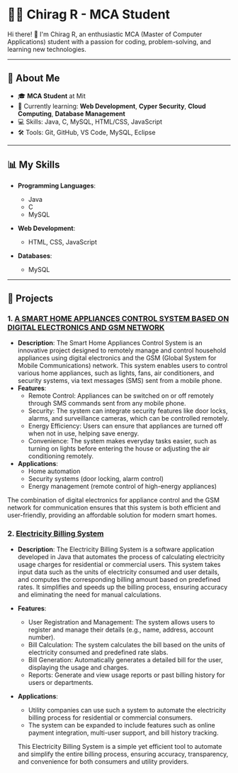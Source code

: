 # 👨‍💻 Chirag R - MCA Student

Hi there! 👋 I'm Chirag R, an enthusiastic MCA (Master of Computer Applications) student with a passion for coding, problem-solving, and learning new technologies.

---

## 🚀 About Me

- 🎓 **MCA Student** at Mit
- 🌱 Currently learning: **Web Development**, **Cyper Security**, **Cloud Computing**, **Database Management**
- 💻 Skills: Java, C, MySQL, HTML/CSS, JavaScript
- 🛠️ Tools: Git, GitHub, VS Code, MySQL, Eclipse
---

## 📊 My Skills

- **Programming Languages**:
  - Java
  - C
  - MySQL
  
- **Web Development**:
  - HTML, CSS, JavaScript
      
- **Databases**:
  - MySQL
---

## 📂 Projects

### 1. **[A SMART HOME APPLIANCES CONTROL SYSTEM BASED ON DIGITAL ELECTRONICS AND GSM NETWORK]()**
   - **Description**: The Smart Home Appliances Control System is an innovative project designed to remotely manage and control household appliances using digital electronics and the GSM (Global System for Mobile Communications) network. This system enables users to control various home appliances, such as lights, fans, air conditioners, and security systems, via text messages (SMS) sent from a mobile phone.
   - **Features**:
     - Remote Control: Appliances can be switched on or off remotely through SMS commands sent from any mobile phone.
     - Security: The system can integrate security features like door locks, alarms, and surveillance cameras, which can be controlled remotely.
     - Energy Efficiency: Users can ensure that appliances are turned off when not in use, helping save energy.
     - Convenience: The system makes everyday tasks easier, such as turning on lights before entering the house or adjusting the air conditioning remotely.
  - **Applications**:
     - Home automation
     - Security systems (door locking, alarm control)
     - Energy management (remote control of high-energy appliances)
    
  The combination of digital electronics for appliance control and the GSM network for communication ensures that this system is both efficient and user-friendly, providing an affordable solution for modern smart homes.

### 2. **[Electricity Billing System](https://github.com/Chirag-R11/ElectricityBillingSystem)**
   - **Description**: The Electricity Billing System is a software application developed in Java that automates the process of calculating electricity usage charges for residential or commercial users. This system takes input data such as the units of electricity consumed and user details, and computes the corresponding billing amount based on predefined rates. It simplifies and speeds up the billing process, ensuring accuracy and eliminating the need for manual calculations.
   - **Features**:
     - User Registration and Management: The system allows users to register and manage their details (e.g., name, address, account number).
     - Bill Calculation: The system calculates the bill based on the units of electricity consumed and predefined rate slabs.
     - Bill Generation: Automatically generates a detailed bill for the user, displaying the usage and charges.
     - Reports: Generate and view usage reports or past billing history for users or departments.
  - **Applications**:
     - Utility companies can use such a system to automate the electricity billing process for residential or commercial consumers.
     - The system can be expanded to include features such as online payment integration, multi-user support, and bill history tracking.
   
    This Electricity Billing System is a simple yet efficient tool to automate and simplify the entire billing process, ensuring accuracy, transparency, and convenience for both consumers and utility providers.


